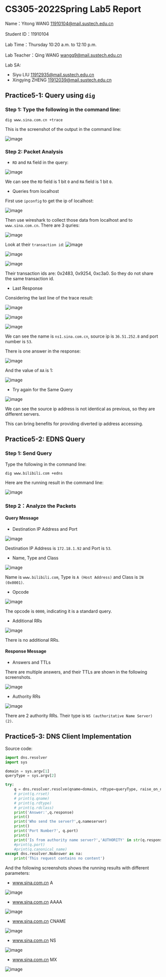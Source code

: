 # CS305-2022Spring Lab5 Report
Name：Yitong WANG 11910104@mail.sustech.edu.cn

Student ID：11910104

Lab Time：Thursday 10:20 a.m. to 12:10 p.m.

Lab Teacher：Qing WANG wangq9@mail.sustech.edu.cn

Lab SA:
- Siyu LIU 11912935@mail.sustech.edu.cn
- Xingying ZHENG 11912039@mail.sustech.edu.cn

## Practice5-1: Query using ```dig```
### Step 1: Type the following in the command line:

```
dig www.sina.com.cn +trace
```

This is the screenshot of the output in the command line:

![image](https://user-images.githubusercontent.com/64548919/159166750-34755f96-4ccd-47b5-ad8f-06819128253d.png)

### Step 2: Packet Analysis

- `RD` and `RA` field in the query:

![image](https://user-images.githubusercontent.com/64548919/159167364-6c0f58f6-cf0d-4b39-8497-42f570ab4cee.png)

We can see the `RD` field is 1 bit `0` and `RA` field is 1 bit `0`.

- Queries from localhost

First use `ipconfig` to get the ip of localhost:

![image](https://user-images.githubusercontent.com/64548919/159167486-e8948fd6-eba2-4f4e-ac2d-8f05fef02a7d.png)

Then use wireshark to collect those data from localhost and to `www.sina.com.cn`. There are 3 quries:

![image](https://user-images.githubusercontent.com/64548919/159167556-d4f8f3f8-ec00-4c53-9f09-35c4cc25018a.png)

Look at their `transaction id`:
![image](https://user-images.githubusercontent.com/64548919/159167654-e42fa326-a554-4fc1-b86f-09cc3b9046ad.png)

![image](https://user-images.githubusercontent.com/64548919/159167662-5c4ecccb-c98d-419f-88d3-9cd4d0aebcfb.png)

![image](https://user-images.githubusercontent.com/64548919/159167681-b315fd59-5e46-4fea-accf-f2d6e20946e3.png)

Their transaction ids are: 0x2483, 0x9254, 0xc3a0. So they do not share the same transaction id.

- Last Response

Considering the last line of the trace result:

![image](https://user-images.githubusercontent.com/64548919/159168793-7c2d768d-d659-420d-8cf4-dcc856f89a08.png)

![image](https://user-images.githubusercontent.com/64548919/159168825-1c3639a6-04fd-438f-b6ef-74f8ddcb7626.png)

![image](https://user-images.githubusercontent.com/64548919/159168849-c477b9cd-d3bd-4f53-a4ff-0c41dd66c397.png)

We can see the name is `ns1.sina.com.cn`, source ip is `36.51.252.8` and port number is `53`.

There is one answer in the response:

![image](https://user-images.githubusercontent.com/64548919/159168892-722577e8-8fd4-4a1a-bc72-82f74ac71acb.png)

And the value of `AA` is 1:

![image](https://user-images.githubusercontent.com/64548919/159169051-c3d74096-9234-474e-a761-8bbef45bb159.png)

- Try again for the Same Query

![image](https://user-images.githubusercontent.com/64548919/159169107-db9e28a0-c65f-4a64-994e-6f2500854c6e.png)

We can see the source ip address is not identical as previous, so they are different servers.

This can bring benefits for providing diverted ip address accessing.

## Practice5-2: EDNS Query
### Step 1: Send Query
Type the following in the command line:

```
dig www.bilibili.com +edns
```

Here are the running result in the command line:

![image](https://user-images.githubusercontent.com/64548919/159170459-4abd9af8-3ec9-4226-bb4c-d1f24b438dc8.png)

### Step 2：Analyze the Packets

#### Query Message
- Destination IP Address and Port

![image](https://user-images.githubusercontent.com/64548919/159170515-1f3f0eb7-792c-48d5-a699-e02ecb0f5194.png)

Destination IP Address is `172.18.1.92` and Port is `53`.

- Name, Type and Class

![image](https://user-images.githubusercontent.com/64548919/159170571-e0922a6b-1771-4a45-884a-392c427c2113.png)

Name is `www.bilibili.com`, Type is `A (Host Address)` and Class is `IN (0x0001)`.

- Opcode

![image](https://user-images.githubusercontent.com/64548919/159170634-c76b130b-6295-4d3d-9ce8-630d1820f3e2.png)

The opcode is `0000`, indicating it is a standard query.

- Additional RRs

![image](https://user-images.githubusercontent.com/64548919/159170686-a0b8ee48-20d2-45ce-bd8a-7e8cf1d41528.png)

There is no additional RRs.

#### Response Message

- Answers and TTLs

There are multiple answers, and their TTLs are shown in the following screenshots.

![image](https://user-images.githubusercontent.com/64548919/159170788-44495f1a-cb3a-4d95-9f53-9af8754ce443.png)

- Authority RRs

![image](https://user-images.githubusercontent.com/64548919/159170898-6af31f92-a572-4c25-abfd-8d33a80bee84.png)

There are 2 authority RRs. Their type is `NS (authoritative Name Server) (2)`.

## Practice5-3: DNS Client Implementation
Source code:
```python
import dns.resolver
import sys

domain = sys.argv[1]
queryType = sys.argv[2]

try:
    q = dns.resolver.resolve(qname=domain, rdtype=queryType, raise_on_no_answer=False)
    # print(q.rrset)
    # print(q.qname)
    # print(q.rdtype)
    # print(q.rdclass)
    print('Answer:',q.response)
    print()
    print('Who send the server?',q.nameserver)
    print()
    print('Port Number?', q.port)
    print()
    print('Is from authority name server?','AUTHORITY' in str(q.response))
    #print(q.port)
    #print(q.canonical_name)
except dns.resolver.NoAnswer as na:
    print('This request contains no content')
```

And the following screenshots shows the running results with different parameters:

- www.sina.com.cn A

![image](https://user-images.githubusercontent.com/64548919/159286644-9d90fe89-6657-4dfb-afb1-211f41072825.png)

- www.sina.com.cn AAAA

![image](https://user-images.githubusercontent.com/64548919/159287008-deddf12a-689f-42d1-bb13-944bc02e821f.png)

- www.sina.com.cn CNAME

![image](https://user-images.githubusercontent.com/64548919/159287130-2fa10cb2-9bb4-4567-a5ed-c9ed2bdcd632.png)

- www.sina.com.cn NS

![image](https://user-images.githubusercontent.com/64548919/159287255-2f125a32-018b-4850-b869-2db7fbd0e8dc.png)


- www.sina.com.cn MX

![image](https://user-images.githubusercontent.com/64548919/159287308-48e14155-7558-46bd-8cab-007d4d0edb5e.png)
